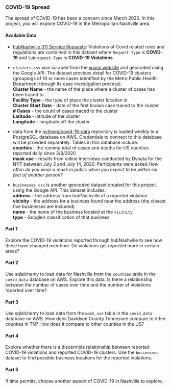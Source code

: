 ### COVID-19 Spread
The spread of COVID-19 has been a concern since March 2020. In this project, you will explore COVID-19 in the Metropolitan Nashville area.

#### Available Data
 - [hubNashville 311 Service Requests](https://data.nashville.gov/Public-Services/hubNashville-311-Service-Requests/7qhx-rexh): Violations of Covid related rules and regulations are contained in this dataset where `Request Type` is **COVID-19** and `Subrequest Type` is **COVID-19 Violations**

  - `clusters.csv` was scraped from the [wsmv website](https://www.wsmv.com/news/metro-health-releases-latest-covid-19-clusters/article_ef554e08-1558-11eb-b290-873345e174d7.html) and geocoded using the Google API. The dataset provides detail for COVID-19 clusters (groupings of 10 or more cases identified by the Metro Public Health Department through its case investigation process).  
  **Cluster Name** - the name of the place where a cluster of cases has been traced to  
  **Facility Type** - the type of place the cluster location is  
  **Cluster Start Date** - date of the first known case traced to the cluster  
  **# Cases** -  the count of cases traced to the cluster  
  **Latitude** - latitude of the cluster  
  **Longitude** - longitude off the cluster  
  

  - data from the [nytimes/covid-19-data](https://github.com/nytimes/covid-19-data) repository is loaded weekly to a PostgreSQL database on AWS. Credentials to connect to this database will be provided separately. Tables in this database include:  
  **counties** - the running total of cases and deaths for US counties reported daily since 3/8/2020  
  **mask use** - results from online interviews conducted by Dynata for the NYT between July 2 and July 14, 2020. Participants were asked *How often do you wear a mask in public when you expect to be within six feet of another person?*

  - `businesses.csv` is another geocoded dataset created for this project using the Google API. This dataset includes:  
    **address** - the address from hubNashville of a reported violation  
    **vicinity** - the address for a business found near the address (the closest five businesses are included)  
    **name** - the name of the business located at the `vicinity`.  
    **type** - Google’s classification of that business

#### Part 1
Explore the COVID-19 violations reported through hubNashville to see how these have changed over time. Do violations get reported more in certain areas?

#### Part 2 
Use sqlalchemy to load data for Nashville from the `counties` table in the `covid_data` database on AWS. Explore this data. Is there a relationship between the number of cases over time and the number of violations reported over time?

#### Part 3
Use sqlalchemy to load data from the `mask_use` table in the `covid_data` database on AWS. How does Davidson County Tennessee compare to other counties in TN? How does it compare to other counties in the US?

#### Part 4
Explore whether there is a discernible relationship between reported COVID-19 violations and reported COVID-19 clusters. Use the `businesses` dataset to find possible business locations for the reported violations.

#### Part 5
If time permits, choose another aspect of COVID-19 in Nashville to explore.

